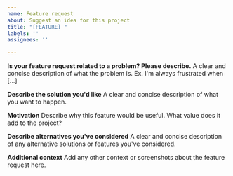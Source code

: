 ```yaml
---
name: Feature request
about: Suggest an idea for this project
title: "[FEATURE] "
labels: ''
assignees: ''

---
```


**Is your feature request related to a problem? Please describe.**
A clear and concise description of what the problem is. Ex. I'm always frustrated when [...]

**Describe the solution you'd like**
A clear and concise description of what you want to happen.

**Motivation**
Describe why this feature would be useful. What value does it add to the project?

**Describe alternatives you've considered**
A clear and concise description of any alternative solutions or features you've considered.

**Additional context**
Add any other context or screenshots about the feature request here.
